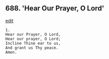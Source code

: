 
## 688.  'Hear Our Prayer, O Lord'
[edit](https://docs.google.com/document/d/13ASIxvuPemsrBO6yN%2D3yR9rXzX6F45eG/edit?mode=html)



    1.
    Hear our Prayer, O Lord,
    Hear our prayer, O Lord;
    Incline Thine ear to us,
    And grant us Thy peace.
    Amen.
